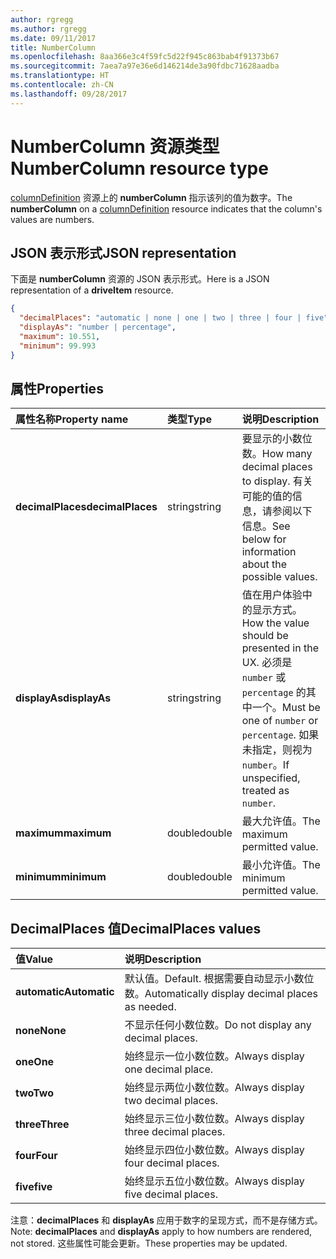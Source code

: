 ```yaml
---
author: rgregg
ms.author: rgregg
ms.date: 09/11/2017
title: NumberColumn
ms.openlocfilehash: 8aa366e3c4f59fc5d22f945c863bab4f91373b67
ms.sourcegitcommit: 7aea7a97e36e6d146214de3a90fdbc71628aadba
ms.translationtype: HT
ms.contentlocale: zh-CN
ms.lasthandoff: 09/28/2017
---
```

# <a name="numbercolumn-resource-type"></a><span data-ttu-id="339ad-102">NumberColumn 资源类型</span><span class="sxs-lookup"><span data-stu-id="339ad-102">NumberColumn resource type</span></span>

<span data-ttu-id="339ad-103">[columnDefinition](columnDefinition.md) 资源上的 **numberColumn** 指示该列的值为数字。</span><span class="sxs-lookup"><span data-stu-id="339ad-103">The **numberColumn** on a [columnDefinition](columnDefinition.md) resource indicates that the column's values are numbers.</span></span>

## <a name="json-representation"></a><span data-ttu-id="339ad-104">JSON 表示形式</span><span class="sxs-lookup"><span data-stu-id="339ad-104">JSON representation</span></span>

<span data-ttu-id="339ad-105">下面是 **numberColumn** 资源的 JSON 表示形式。</span><span class="sxs-lookup"><span data-stu-id="339ad-105">Here is a JSON representation of a **driveItem** resource.</span></span>
<!-- { "blockType": "resource", "@odata.type": "microsoft.graph.numberColumn" } -->

```json
{
  "decimalPlaces": "automatic | none | one | two | three | four | five",
  "displayAs": "number | percentage",
  "maximum": 10.551,
  "minimum": 99.993
}
```

## <a name="properties"></a><span data-ttu-id="339ad-106">属性</span><span class="sxs-lookup"><span data-stu-id="339ad-106">Properties</span></span>

| <span data-ttu-id="339ad-107">属性名称</span><span class="sxs-lookup"><span data-stu-id="339ad-107">Property name</span></span>      | <span data-ttu-id="339ad-108">类型</span><span class="sxs-lookup"><span data-stu-id="339ad-108">Type</span></span>   | <span data-ttu-id="339ad-109">说明</span><span class="sxs-lookup"><span data-stu-id="339ad-109">Description</span></span>
|:-------------------|:-------|:-----------------------------------------------
| <span data-ttu-id="339ad-110">**decimalPlaces**</span><span class="sxs-lookup"><span data-stu-id="339ad-110">**decimalPlaces**</span></span>  | <span data-ttu-id="339ad-111">string</span><span class="sxs-lookup"><span data-stu-id="339ad-111">string</span></span> | <span data-ttu-id="339ad-112">要显示的小数位数。</span><span class="sxs-lookup"><span data-stu-id="339ad-112">How many decimal places to display.</span></span> <span data-ttu-id="339ad-113">有关可能的值的信息，请参阅以下信息。</span><span class="sxs-lookup"><span data-stu-id="339ad-113">See below for information about the possible values.</span></span>
| <span data-ttu-id="339ad-114">**displayAs**</span><span class="sxs-lookup"><span data-stu-id="339ad-114">**displayAs**</span></span>      | <span data-ttu-id="339ad-115">string</span><span class="sxs-lookup"><span data-stu-id="339ad-115">string</span></span> | <span data-ttu-id="339ad-116">值在用户体验中的显示方式。</span><span class="sxs-lookup"><span data-stu-id="339ad-116">How the value should be presented in the UX.</span></span> <span data-ttu-id="339ad-117">必须是 `number` 或 `percentage` 的其中一个。</span><span class="sxs-lookup"><span data-stu-id="339ad-117">Must be one of `number` or `percentage`.</span></span> <span data-ttu-id="339ad-118">如果未指定，则视为 `number`。</span><span class="sxs-lookup"><span data-stu-id="339ad-118">If unspecified, treated as `number`.</span></span>
| <span data-ttu-id="339ad-119">**maximum**</span><span class="sxs-lookup"><span data-stu-id="339ad-119">**maximum**</span></span>        | <span data-ttu-id="339ad-120">double</span><span class="sxs-lookup"><span data-stu-id="339ad-120">double</span></span> | <span data-ttu-id="339ad-121">最大允许值。</span><span class="sxs-lookup"><span data-stu-id="339ad-121">The maximum permitted value.</span></span>
| <span data-ttu-id="339ad-122">**minimum**</span><span class="sxs-lookup"><span data-stu-id="339ad-122">**minimum**</span></span>        | <span data-ttu-id="339ad-123">double</span><span class="sxs-lookup"><span data-stu-id="339ad-123">double</span></span> | <span data-ttu-id="339ad-124">最小允许值。</span><span class="sxs-lookup"><span data-stu-id="339ad-124">The minimum permitted value.</span></span>

## <a name="decimalplaces-values"></a><span data-ttu-id="339ad-125">DecimalPlaces 值</span><span class="sxs-lookup"><span data-stu-id="339ad-125">DecimalPlaces values</span></span>

| <span data-ttu-id="339ad-126">值</span><span class="sxs-lookup"><span data-stu-id="339ad-126">Value</span></span>          | <span data-ttu-id="339ad-127">说明</span><span class="sxs-lookup"><span data-stu-id="339ad-127">Description</span></span>
|:---------------|:--------------------------------------------------------------
| <span data-ttu-id="339ad-128">**automatic**</span><span class="sxs-lookup"><span data-stu-id="339ad-128">**Automatic**</span></span>  | <span data-ttu-id="339ad-129">默认值。</span><span class="sxs-lookup"><span data-stu-id="339ad-129">Default.</span></span> <span data-ttu-id="339ad-130">根据需要自动显示小数位数。</span><span class="sxs-lookup"><span data-stu-id="339ad-130">Automatically display decimal places as needed.</span></span>
| <span data-ttu-id="339ad-131">**none**</span><span class="sxs-lookup"><span data-stu-id="339ad-131">**None**</span></span>       | <span data-ttu-id="339ad-132">不显示任何小数位数。</span><span class="sxs-lookup"><span data-stu-id="339ad-132">Do not display any decimal places.</span></span>
| <span data-ttu-id="339ad-133">**one**</span><span class="sxs-lookup"><span data-stu-id="339ad-133">**One**</span></span>        | <span data-ttu-id="339ad-134">始终显示一位小数位数。</span><span class="sxs-lookup"><span data-stu-id="339ad-134">Always display one decimal place.</span></span>
| <span data-ttu-id="339ad-135">**two**</span><span class="sxs-lookup"><span data-stu-id="339ad-135">**Two**</span></span>        | <span data-ttu-id="339ad-136">始终显示两位小数位数。</span><span class="sxs-lookup"><span data-stu-id="339ad-136">Always display two decimal places.</span></span>
| <span data-ttu-id="339ad-137">**three**</span><span class="sxs-lookup"><span data-stu-id="339ad-137">**Three**</span></span>      | <span data-ttu-id="339ad-138">始终显示三位小数位数。</span><span class="sxs-lookup"><span data-stu-id="339ad-138">Always display three decimal places.</span></span>
| <span data-ttu-id="339ad-139">**four**</span><span class="sxs-lookup"><span data-stu-id="339ad-139">**Four**</span></span>       | <span data-ttu-id="339ad-140">始终显示四位小数位数。</span><span class="sxs-lookup"><span data-stu-id="339ad-140">Always display four decimal places.</span></span>
| <span data-ttu-id="339ad-141">**five**</span><span class="sxs-lookup"><span data-stu-id="339ad-141">**five**</span></span>       | <span data-ttu-id="339ad-142">始终显示五位小数位数。</span><span class="sxs-lookup"><span data-stu-id="339ad-142">Always display five decimal places.</span></span>

<span data-ttu-id="339ad-143">注意：**decimalPlaces** 和 **displayAs** 应用于数字的呈现方式，而不是存储方式。</span><span class="sxs-lookup"><span data-stu-id="339ad-143">Note: **decimalPlaces** and **displayAs** apply to how numbers are rendered, not stored.</span></span>
<span data-ttu-id="339ad-144">这些属性可能会更新。</span><span class="sxs-lookup"><span data-stu-id="339ad-144">These properties may be updated.</span></span>

<!-- {
  "type": "#page.annotation",
  "description": "",
  "keywords": "",
  "section": "documentation",
  "tocPath": "Resources/NumberColumn"
} -->
